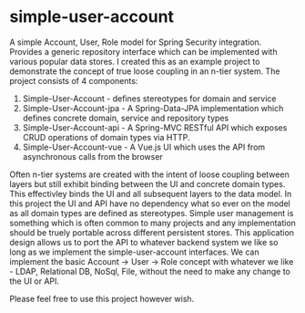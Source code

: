 # simple-user-account
A simple Account, User, Role model for Spring Security integration. Provides a generic repository interface which can be implemented with various popular data stores. I created this as an example project to demonstrate the concept of true loose coupling in an n-tier system. The project consists of 4 components:

1. Simple-User-Account - defines stereotypes for domain and service
2. Simple-User-Account-jpa - A Spring-Data-JPA implementation which defines concrete domain, service and repository types
3. Simple-User-Account-api - A Spring-MVC RESTful API which exposes CRUD operations of domain types via HTTP. 
4. Simple-User-Account-vue - A Vue.js UI which uses the API from asynchronous calls from the browser

Often n-tier systems are created with the intent of loose coupling between layers but still exhibit binding between the UI and concrete domain types. This effectivley binds the UI and all subsequent layers to the data model. In this project the UI and API have no dependency what so ever on the model as all domain types are defined as stereotypes. Simple user management is something which is often common to many projects and any implementation should be truely portable across different persistent stores. This application design allows us to port the API to whatever backend system we like so long as we implement the simple-user-account interfaces. We can implement the basic Account -> User -> Role concept with whatever we like - LDAP, Relational DB, NoSql, File, without the need to make any change to the UI or API.

Please feel free to use this project however wish.
